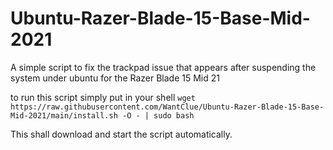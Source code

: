 # Ubuntu-Razer-Blade-15-Base-Mid-2021
A simple script to fix the trackpad issue that appears after suspending the system under ubuntu for the Razer Blade 15 Mid 21

to run this script simply put in your shell `wget https://raw.githubusercontent.com/WantClue/Ubuntu-Razer-Blade-15-Base-Mid-2021/main/install.sh -O - | sudo bash`

This shall download and start the script automatically.
